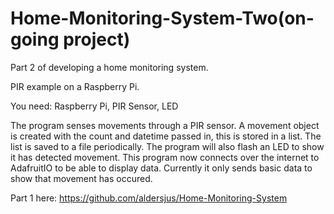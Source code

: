 # Home-Monitoring-System-Two(on-going project)
Part 2 of developing a home monitoring system.

PIR example on a Raspberry Pi.

You need: Raspberry Pi, PIR Sensor, LED

The program senses movements through a PIR sensor. A movement object is created with the count and datetime passed in, 
this is stored in a list. The list is saved to a file periodically. 
The program will also flash an LED to show it has detected movement.
This program now connects over the internet to AdafruitIO to be able to display data.
Currently it only sends basic data to show that movement has occured.

Part 1 here: https://github.com/aldersjus/Home-Monitoring-System
